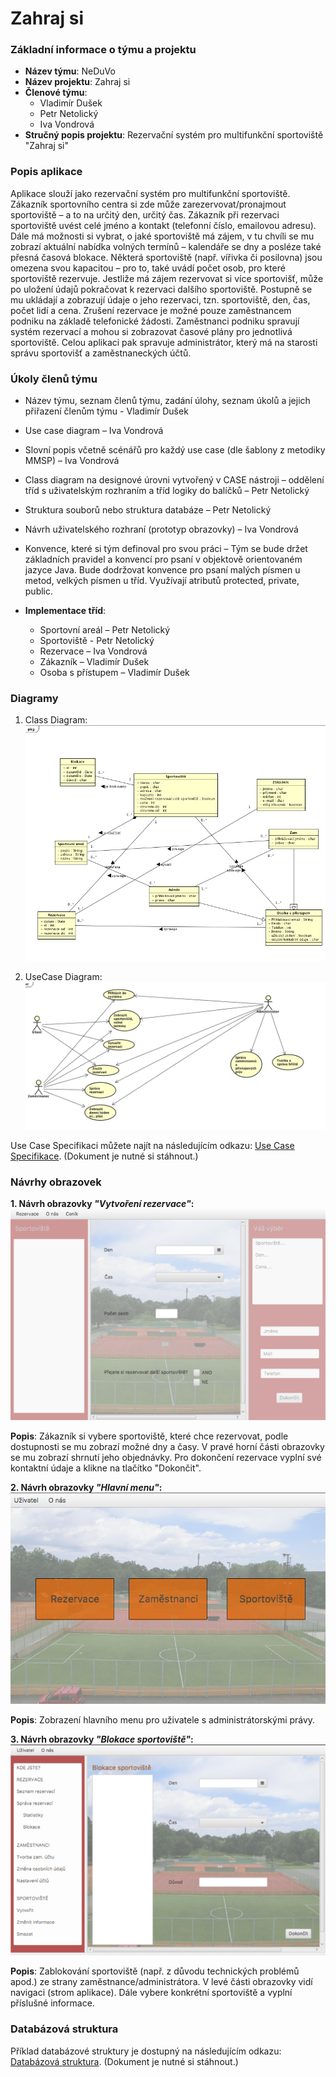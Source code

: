 # Zahraj si

### Základní informace o týmu a projektu

- **Název týmu**: NeDuVo
- **Název projektu**: Zahraj si
- **Členové týmu**:
  - Vladimír Dušek
  - Petr Netolický
  - Iva Vondrová
- **Stručný popis projektu**: 	Rezervační systém pro multifunkční sportoviště "Zahraj si"


### Popis aplikace 

Aplikace slouží jako rezervační systém pro multifunkční sportoviště. Zákazník sportovního centra si zde může zarezervovat/pronajmout sportoviště – a to na určitý den, určitý čas. Zákazník při rezervaci sportoviště uvést celé jméno a kontakt (telefonní číslo, emailovou adresu). Dále má možnosti si vybrat, o jaké sportoviště má zájem, v tu chvíli se mu zobrazí aktuální nabídka volných termínů – kalendáře se dny a posléze také přesná časová blokace. Některá sportoviště (např. vířivka či posilovna) jsou omezena svou kapacitou – pro to, také uvádí počet osob, pro které sportoviště rezervuje. Jestliže má zájem rezervovat si více sportovišť, může po uložení údajů pokračovat k rezervaci dalšího sportoviště. Postupně se mu ukládají a zobrazují údaje o jeho rezervaci, tzn. sportoviště, den, čas, počet lidí a cena. Zrušení rezervace je možné pouze zaměstnancem podniku na základě telefonické žádosti. Zaměstnanci podniku spravují systém rezervací a mohou si zobrazovat časové plány pro jednotlivá sportoviště. Celou aplikaci pak spravuje administrátor, který má na starosti správu sportovišť a zaměstnaneckých účtů.


### Úkoly členů týmu

- Název týmu, seznam členů týmu, zadání úlohy, seznam úkolů a jejich přiřazení členům týmu - Vladimír Dušek
- Use case diagram – Iva Vondrová
- Slovní popis včetně scénářů pro každý use case (dle šablony z metodiky MMSP) – Iva Vondrová
- Class diagram na designové úrovni vytvořený v CASE nástroji – oddělení tříd s uživatelským rozhraním a tříd logiky do balíčků – Petr Netolický 
- Struktura souborů nebo struktura databáze – Petr Netolický
- Návrh uživatelského rozhraní (prototyp obrazovky) – Iva Vondrová 
- Konvence, které si tým definoval pro svou práci – Tým se bude držet základních pravidel a konvencí pro psaní v objektově orientovaném jazyce Java. Bude dodržovat konvence pro psaní malých písmen u metod, velkých písmen u tříd. Využívají atributů protected, private, public.


- **Implementace tříd**:
	- Sportovní areál – Petr Netolický
	- Sportoviště -  Petr Netolický
	- Rezervace – Iva Vondrová
	- Zákazník – Vladimír Dušek
	- Osoba s přístupem – Vladimír Dušek

### Diagramy

1. Class Diagram:
![Class Diagram](https://github.com/ivavondrova/NeDuVoTeam/blob/master/NeDuVoTeamProject/Navrh_reseni/Diagramy/Class%20Diagram.png?raw=true)

2. UseCase Diagram:
![UseCase Diagram](https://github.com/ivavondrova/NeDuVoTeam/blob/master/NeDuVoTeamProject/Navrh_reseni/Diagramy/UseCase%20Diagram.png?raw=true)

Use Case Specifikaci můžete najít na následujícím odkazu: [Use Case Specifikace](https://github.com/ivavondrova/NeDuVoTeam/blob/master/NeDuVoTeamProject/Navrh_reseni/Use%20Cases%20specification.docx). (Dokument je nutné si stáhnout.)

### Návrhy obrazovek

**1. Návrh obrazovky *"Vytvoření rezervace"*:**
![Návrh obrazovky "vytvoření rezervace"](https://github.com/ivavondrova/NeDuVoTeam/blob/master/NeDuVoTeamProject/Navrh_reseni/Návrh%20obrazovek/Návrh1.png?raw=true)

**Popis**: Zákazník si vybere sportoviště, které chce rezervovat, podle dostupnosti se mu zobrazí možné dny a časy. V pravé horní části obrazovky se mu zobrazí shrnutí jeho objednávky. Pro dokončení rezervace vyplní své kontaktní údaje a klikne na tlačítko "Dokončit".

**2. Návrh obrazovky *"Hlavní menu"*:**
![Návrh obrazovky "hlavní menu"](https://github.com/ivavondrova/NeDuVoTeam/blob/master/NeDuVoTeamProject/Navrh_reseni/Návrh%20obrazovek/Návrh2.png?raw=true)

**Popis**: Zobrazení hlavního menu pro uživatele s administrátorskými právy.

**3. Návrh obrazovky *"Blokace sportoviště"*:**
![Návrh obrazovky "blokace sportoviště"](https://github.com/ivavondrova/NeDuVoTeam/blob/master/NeDuVoTeamProject/Navrh_reseni/Návrh%20obrazovek/Návrh3.png?raw=true)

**Popis**: Zablokování sportoviště (např. z důvodu technických problémů apod.) ze strany zaměstnance/administrátora. V levé části obrazovky vidí navigaci (strom aplikace). Dále vybere konkrétní sportoviště a vyplní příslušné informace.


### Databázová struktura

Příklad databázové struktury je dostupný na následujícím odkazu: [Databázová struktura](https://github.com/ivavondrova/NeDuVoTeam/blob/master/NeDuVoTeamProject/Navrh_reseni/Struktura-databáze.xlsx). (Dokument je nutné si stáhnout.)





